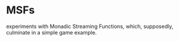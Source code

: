 # MSFs
experiments with Monadic Streaming Functions, which, supposedly, culminate in a simple game example.
